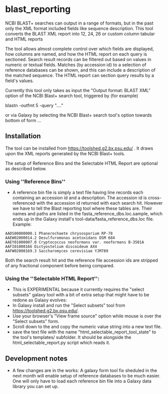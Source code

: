 # blast_reporting
NCBI BLAST+ searches can output in a range of formats, but in the past only the XML format included fields like sequence description. This tool converts the BLAST XML report into 12, 24, 26 or custom column tabular and HTML reports

The tool allows almost complete control over which fields are displayed, how columns are named, and how the HTML report on each query is sectioned.  Search result records can be filtered out based on values in numeric or textual fields.  Matches (by accession id) to a selection of reference databases can be shown, and this can include a description of the matched sequence.  The HTML report can section query results by a field's values.

Currently this tool only takes as input the "Output format: BLAST XML" option of the NCBI Blast+ search tool, triggered by (for example)

blastn -outfmt 5 -query "...."

or via Galaxy by selecting the NCBI Blast+ search tool's option towards bottom of form ...

## Installation
The tool can be installed from https://toolshed.g2.bx.psu.edu/ .  It draws upon the XML reports generated by the NCBI Blast+ tools.

The setup of Reference Bins and the Selectable HTML Report are optional as described below.

### Using ''Reference Bins''
 - A reference bin file is simply a text file having line records each containing an accession id and a description.  The accession id is cross-referenced with the accession id returned with each search hit.  However we have to tell the Blast reporting tool where these tables are.  Their names and paths are listed in the fasta_reference_dbs.loc.sample, which ends up in the Galaxy install's tool-data/fasta_reference_dbs.loc file.
Example:

```
AADS00000000.1 Phanerochaete chrysosporium RP-78
AAEW02000014.2 Desulfuromonas acetoxidans DSM 684
AAEY01000007.0 Cryptococcus neoformans var. neoformans B-3501A
AAFI01000166 Dictyostelium discoideum AX4
AAFW02000169.3 Saccharomyces cerevisiae YJM789
```

Both the search result hit and the reference file accession ids are stripped of any fractional component before being compared. 

### Using the ''Selectable HTML Report'':
 - This is EXPERIMENTAL because it currently requires the "select subsets" galaxy tool with a bit of extra setup that might have to be redone as Galaxy evolves:
 - In Galaxy install and run the "Select subsets" tool from https://toolshed.g2.bx.psu.edu/.
 - Use your browser's "View frame source" option while mouse is over the "Select subsets" form.
 - Scroll down to the <input type="hidden" name="tool_state" value="..."> and copy the numeric value string into a new text file.
 - save the text file with the name "html_selectable_report_tool_state" to the tool's templates/ subfolder.  It should be alongside the html_selectable_report.py script which reads it.

## Development notes
 - A few changes are in the works: A galaxy form tool fix sheduled in the next month will enable setup of reference databases to be much easier.  One will only have to load each reference bin file into a Galaxy data library you can set up.
